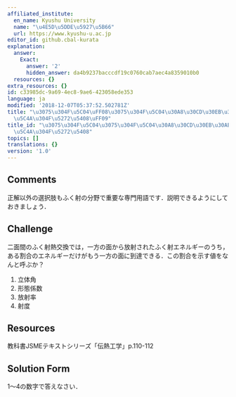 ```yaml
---
affiliated_institute:
  en_name: Kyushu University
  name: "\u4E5D\u5DDE\u5927\u5B66"
  url: https://www.kyushu-u.ac.jp
editor_id: github.cbal-kurata
explanation:
  answer:
    Exact:
      answer: '2'
      hidden_answer: da4b9237bacccdf19c0760cab7aec4a8359010b0
  resources: {}
extra_resources: {}
id: c33985dc-9a69-4ec8-9ae6-423058ede353
language: ja
modified: '2018-12-07T05:37:52.502781Z'
title: "\u3075\u304F\u5C04\uFF08\u3075\u304F\u5C04\u30A8\u30CD\u30EB\u30AE\u30FC\u304C\
  \u5C4A\u304F\u5272\u5408\uFF09"
title_id: "\u3075\u304F\u5C04\u3075\u304F\u5C04\u30A8\u30CD\u30EB\u30AE\u30FC\u304C\
  \u5C4A\u304F\u5272\u5408"
topics: []
translations: {}
version: '1.0'
---
```


## Comments
正解以外の選択肢もふく射の分野で重要な専門用語です．説明できるようにしておきましょう．


## Challenge
二面間のふく射熱交換では，一方の面から放射されたふく射エネルギーのうち，ある割合のエネルギーだけがもう一方の面に到達できる．この割合を示す値をなんと呼ぶか？
1. 立体角
2. 形態係数
3. 放射率
4. 射度



## Resources
教科書JSMEテキストシリーズ「伝熱工学」p.110-112


## Solution Form
1〜4の数字で答えなさい．



